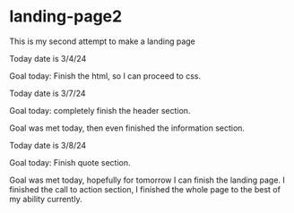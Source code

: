 # landing-page2
This is my second attempt to make a landing page

Today date is 3/4/24

Goal today: Finish the html, so I can proceed to css.

Today date is 3/7/24

Goal today: completely finish the header section.

Goal was met today, then even finished the information section.

Today date is 3/8/24

Goal today: Finish quote section.

Goal was met today, hopefully for tomorrow I can finish the landing page. I finished the call to action section, I finished the whole page to the best of my ability currently.